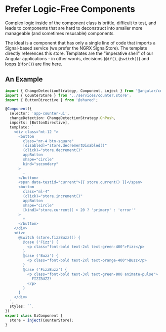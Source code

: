 # Prefer Logic-Free Components

Complex logic inside of the component class is brittle, difficult to test, and leads to components that are hard to deconstruct into smaller more manageable (and sometimes resusable) components.

The ideal is a component that has only a single line of code that imports a Signal-based service (we prefer the NGRX SignalStore). The template directly references this store. Templates are the "imperative shell" of our Angular applications - in other words, decisions (`@if()`, `@switch()`) and loops (`@for()`) are fine here.

## An Example

```typescript
import { ChangeDetectionStrategy, Component, inject } from '@angular/core';
import { CounterStore } from '../services/counter.store';
import { ButtonDirective } from '@shared';

@Component({
  selector: 'app-counter-ui',
  changeDetection: ChangeDetectionStrategy.OnPush,
  imports: [ButtonDirective],
  template: `
    <div class="mt-12 ">
      <button
        class="mr-4 btn-square"
        [disabled]="store.decrementDisabled()"
        (click)="store.decrement()"
        appButton
        shape="circle"
        kind="secondary"
      >
        -
      </button>
      <span data-testid="current">{{ store.current() }}</span>
      <button
        class="ml-4"
        (click)="store.increment()"
        appButton
        shape="circle"
        [kind]="store.current() > 20 ? 'primary' : 'error'"
      >
        +
      </button>
    </div>
    <div>
      @switch (store.fizzBuzz()) {
        @case ('Fizz') {
          <p class="font-bold text-2xl text-green-400">Fizz</p>
        }
        @case ('Buzz') {
          <p class="font-bold text-2xl text-orange-400">Buzz</p>
        }
        @case ('FizzBuzz') {
          <p class="font-bold text-3xl text-green-800 animate-pulse">
            FIZZBUZZ!
          </p>
        }
      }
    </div>
  `,
  styles: ``,
})
export class UiComponent {
  store = inject(CounterStore);
}

```
